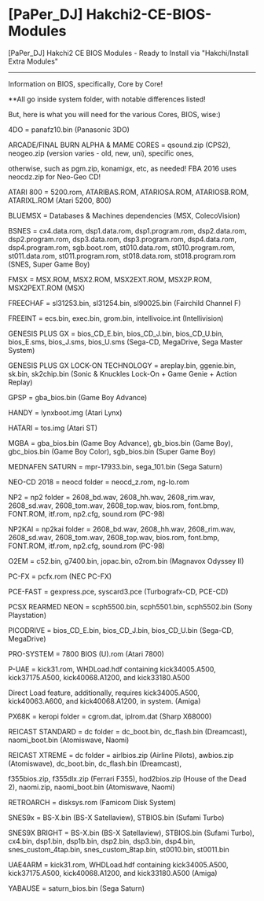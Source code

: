 # [PaPer_DJ] Hakchi2-CE-BIOS-Modules
[PaPer_DJ] Hakchi2 CE BIOS Modules - Ready to Install via "Hakchi/Install Extra Modules"

-----------------------------------------------------------------------------------------

Information on BIOS, specifically, Core by Core!    

**All go inside system folder, with notable differences listed!

But, here is what you will need for the various Cores, BIOS, wise:)

4DO = panafz10.bin (Panasonic 3DO)

ARCADE/FINAL BURN ALPHA & MAME CORES = qsound.zip (CPS2), neogeo.zip (version varies - old, new, uni), specific ones, 

otherwise, such as pgm.zip, konamigx, etc, as needed!  FBA 2016 uses neocdz.zip for Neo-Geo CD!

ATARI 800 = 5200.rom, ATARIBAS.ROM, ATARIOSA.ROM, ATARIOSB.ROM, ATARIXL.ROM (Atari 5200, 800)

BLUEMSX = Databases & Machines dependencies (MSX, ColecoVision)

BSNES = cx4.data.rom, dsp1.data.rom, dsp1.program.rom, dsp2.data.rom, dsp2.program.rom, dsp3.data.rom, dsp3.program.rom, 
dsp4.data.rom, dsp4.program.rom, sgb.boot.rom, st010.data.rom, st010.program.rom, st011.data.rom,  st011.program.rom, 
st018.data.rom, st018.program.rom (SNES, Super Game Boy)

FMSX = MSX.ROM, MSX2.ROM, MSX2EXT.ROM, MSX2P.ROM, MSX2PEXT.ROM (MSX)

FREECHAF = sl31253.bin, sl31254.bin, sl90025.bin (Fairchild Channel F)

FREEINT = ecs.bin, exec.bin, grom.bin, intellivoice.int (Intellivision)

GENESIS PLUS GX = bios_CD_E.bin, bios_CD_J.bin, bios_CD_U.bin, bios_E.sms, bios_J.sms, bios_U.sms (Sega-CD, MegaDrive, Sega Master System)

GENESIS PLUS GX LOCK-ON TECHNOLOGY = areplay.bin, ggenie.bin, sk.bin, sk2chip.bin (Sonic & Knuckles Lock-On + Game Genie + Action Replay)

GPSP = gba_bios.bin (Game Boy Advance)

HANDY = lynxboot.img (Atari Lynx)

HATARI = tos.img (Atari ST)

MGBA = gba_bios.bin (Game Boy Advance), gb_bios.bin (Game Boy), gbc_bios.bin (Game Boy Color), sgb_bios.bin (Super Game Boy)

MEDNAFEN SATURN = mpr-17933.bin, sega_101.bin (Sega Saturn)

NEO-CD 2018 = neocd folder = neocd_z.rom, ng-lo.rom

NP2 = np2 folder = 2608_bd.wav, 2608_hh.wav, 2608_rim.wav, 2608_sd.wav, 2608_tom.wav, 2608_top.wav, bios.rom,
font.bmp, FONT.ROM, itf.rom, np2.cfg, sound.rom (PC-98)

NP2KAI = np2kai folder = 2608_bd.wav, 2608_hh.wav, 2608_rim.wav, 2608_sd.wav, 2608_tom.wav, 2608_top.wav, bios.rom,
font.bmp, FONT.ROM, itf.rom, np2.cfg, sound.rom (PC-98)

O2EM = c52.bin, g7400.bin, jopac.bin, o2rom.bin (Magnavox Odyssey II)

PC-FX = pcfx.rom (NEC PC-FX)

PCE-FAST = gexpress.pce, syscard3.pce (Turbografx-CD, PCE-CD)

PCSX REARMED NEON = scph5500.bin, scph5501.bin, scph5502.bin (Sony Playstation)

PICODRIVE = bios_CD_E.bin, bios_CD_J.bin, bios_CD_U.bin (Sega-CD, MegaDrive)

PRO-SYSTEM = 7800 BIOS (U).rom (Atari 7800) 

P-UAE = kick31.rom, WHDLoad.hdf containing kick34005.A500, kick37175.A500, kick40068.A1200, and kick33180.A500

Direct Load feature, additionally, requires kick34005.A500, kick40063.A600, and kick40068.A1200, in system. (Amiga)

PX68K = keropi folder = cgrom.dat, iplrom.dat (Sharp X68000)

REICAST STANDARD = dc folder = dc_boot.bin, dc_flash.bin (Dreamcast), naomi_boot.bin (Atomiswave, Naomi)

REICAST XTREME = dc folder = airlbios.zip (Airline Pilots), awbios.zip (Atomiswave), dc_boot.bin, dc_flash.bin (Dreamcast),

f355bios.zip, f355dlx.zip (Ferrari F355), hod2bios.zip (House of the Dead 2), naomi.zip, naomi_boot.bin (Atomiswave, Naomi)

RETROARCH = disksys.rom (Famicom Disk System)

SNES9x = BS-X.bin (BS-X Satellaview), STBIOS.bin (Sufami Turbo)

SNES9X BRIGHT = BS-X.bin (BS-X Satellaview), STBIOS.bin (Sufami Turbo), cx4.bin, dsp1.bin, dsp1b.bin,
dsp2.bin, dsp3.bin, dsp4.bin, snes_custom_4tap.bin, snes_custom_8tap.bin, st0010.bin, st0011.bin

UAE4ARM = kick31.rom, WHDLoad.hdf containing kick34005.A500, kick37175.A500, kick40068.A1200, and kick33180.A500 (Amiga)

YABAUSE = saturn_bios.bin (Sega Saturn)


